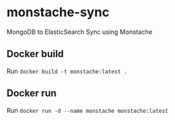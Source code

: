 # monstache-sync
MongoDB to ElasticSearch Sync using Monstache

## Docker build

Run `docker build -t monstache:latest .`

## Docker run

Run `docker run -d --name monstache monstache:latest`

